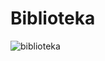 # Biblioteka

![biblioteka](https://github.com/user-attachments/assets/290873bb-a87d-41ef-8ae3-7333040ccd8e)
